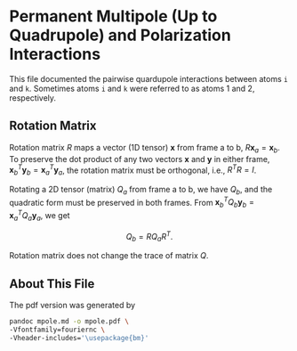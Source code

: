# Permanent Multipole (Up to Quadrupole) and Polarization Interactions
This file documented the pairwise quardupole interactions between atoms `i` and
`k`. Sometimes atoms `i` and `k` were referred to as atoms 1 and 2,
respectively.


## Rotation Matrix
Rotation matrix $R$ maps a vector (1D tensor) $\bm{x}$ from frame a to b,
$R\bm{x}_a = \bm{x}_b$. To preserve the dot product of any two vectors $\bm{x}$
and $\bm{y}$ in either frame, $\bm{x}_b^T \bm{y}_b = \bm{x}_a^T \bm{y}_a$, the
rotation matrix must be orthogonal, i.e., $R^T R = I$.

Rotating a 2D tensor (matrix) $Q_a$ from frame a to b, we have $Q_b$, and the
quadratic form must be preserved in both frames.
From $\bm{x}_b^T Q_b \bm{y}_b = \bm{x}_a^T Q_a \bm{y}_a$, we get

$$
Q_b = R Q_a R^T.
$$

Rotation matrix does not change the trace of matrix $Q$.


## About This File
The pdf version was generated by
```bash
pandoc mpole.md -o mpole.pdf \
-Vfontfamily=fouriernc \
-Vheader-includes='\usepackage{bm}'
```
